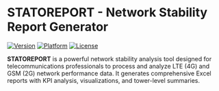# STATOREPORT - Network Stability Report Generator

[![Version](https://img.shields.io/badge/version-1.0.2-blue.svg)](https://github.com/yourusername/statoreport)
[![Platform](https://img.shields.io/badge/platform-Windows%20%7C%20Linux-blue.svg)]()
[![License](https://img.shields.io/badge/license-MIT-orange.svg)](LICENSE)

**STATOREPORT** is a powerful network stability analysis tool designed for telecommunications professionals to process and analyze LTE (4G) and GSM (2G) network performance data. It generates comprehensive Excel reports with KPI analysis, visualizations, and tower-level summaries.

